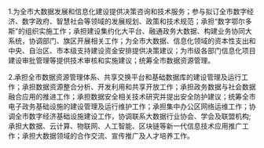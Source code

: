 1.为全市大数据发展和信息化建设提供决策咨询和技术服务；参与拟订全市数字经济、数字政府、智慧社会等领域的发展规划、政策和技术规范；承担“数字鄂尔多斯”的组织实施工作；承担建设集约化大平台、融通政务大数据、构建业务协同大系统，协调部门、旗区开展相关工作；为全市大数据、信息化领域的资本性支出和中央、自治区、市本级支持建设资金安排提供决策建议；为市级各部门信息化项目建设审批管理等提供技术审核和实施建议；统筹全市数据资源管理。

2.承担全市数据资源管理体系、共享交换平台和基础数据库的建设管理及运行工作；承担数据资源整合分析、开发利用和共享开放工作；承担政务数据与社会数据融合应用的推进工作；承担数据安全相关技术研究并提出安全防护建议；统筹全市电子政务基础设施的建设管理及运行维护工作；承担集中办公区网络运维工作；协调全市数字经济基础设施建设工作，协调联系大数据行业协会、学会及联盟机构;承担大数据、云计算、物联网、人工智能、区块链等新一代信息技术应用推广工作；承担大数据领域的合作交流、宣传推广及人才培养工作。